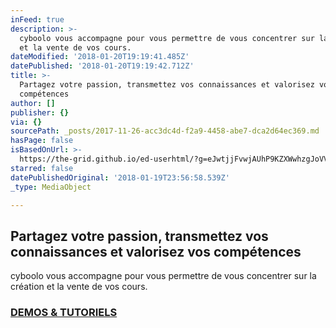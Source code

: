 ```yaml
---
inFeed: true
description: >-
  cyboolo vous accompagne pour vous permettre de vous concentrer sur la création
  et la vente de vos cours.
dateModified: '2018-01-20T19:19:41.485Z'
datePublished: '2018-01-20T19:19:42.712Z'
title: >-
  Partagez votre passion, transmettez vos connaissances et valorisez vos
  compétences
author: []
publisher: {}
via: {}
sourcePath: _posts/2017-11-26-acc3dc4d-f2a9-4458-abe7-dca2d64ec369.md
hasPage: false
isBasedOnUrl: >-
  https://the-grid.github.io/ed-userhtml/?g=eJwtjjFvwjAUhP9KZXWwhzgJoVVaYwZohixVVZA6IIQe9oMEBceKH6VR1f_etGS87053Nwumqz3dUe9RM8Ivik_wCTfK5tfa2fYq7wcZvN5s1QiW7-XqbfdRLFblutiVL5rlMD1kkOVRiilE08zmESQZRuljYpN8sn8y8MAUP1ycobp1XHxbbVtzOaMjFbSVpkMgLBr8I5yND4QKMnRGs4rIh-c4Nk09-PL_kDQVUNzIU2BDDELvjE6VlUeksScs-jUcX-GMnFUIlolNspXgPTq7rOrG8iDUj-BCzeLb4vwX3jJcoA
starred: false
datePublishedOriginal: '2018-01-19T23:56:58.539Z'
_type: MediaObject

---
```

## Partagez votre passion, transmettez vos connaissances et valorisez vos compétences

cyboolo vous accompagne pour vous permettre de vous concentrer sur la création et la vente de vos cours.

### [DEMOS & TUTORIELS][0]

[0]: https://support.cyboolo.io/fr